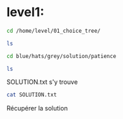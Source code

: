 # level1: 
```sh
cd /home/level/01_choice_tree/

```
```sh
ls
```
```sh
cd blue/hats/grey/solution/patience
```
```sh
ls
```
SOLUTION.txt s'y trouve
```sh
cat SOLUTION.txt
```
Récupérer la solution 
